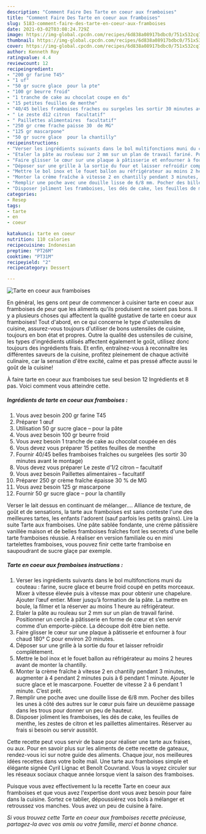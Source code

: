 ```yaml
---
description: "Comment Faire Des Tarte en coeur aux framboises"
title: "Comment Faire Des Tarte en coeur aux framboises"
slug: 5183-comment-faire-des-tarte-en-coeur-aux-framboises
date: 2021-03-02T03:08:24.729Z
image: https://img-global.cpcdn.com/recipes/6d838a08917bdbc0/751x532cq70/tarte-en-coeur-aux-framboises-photo-principale-de-la-recette.jpg
thumbnail: https://img-global.cpcdn.com/recipes/6d838a08917bdbc0/751x532cq70/tarte-en-coeur-aux-framboises-photo-principale-de-la-recette.jpg
cover: https://img-global.cpcdn.com/recipes/6d838a08917bdbc0/751x532cq70/tarte-en-coeur-aux-framboises-photo-principale-de-la-recette.jpg
author: Kenneth Roy
ratingvalue: 4.4
reviewcount: 12
recipeingredient:
- "200 gr farine T45"
- "1 uf"
- "50 gr sucre glace  pour la pte"
- "100 gr beurre froid"
- "1 tranche de cake au chocolat coupe en ds"
- "15 petites feuilles de menthe"
- "40/45 belles framboises fraches ou surgeles les sortir 30 minutes avant le montage"
- " Le zeste d12 citron  facultatif"
- " Paillettes alimentaires  facultatif"
- "250 gr crme frache paisse 30  de MG"
- "125 gr mascarpone"
- "50 gr sucre glace  pour la chantilly"
recipeinstructions:
- "Verser les ingrédients suivants dans le bol multifonctions muni du couteau : farine, sucre glace et beurre froid coupé en petits morceaux. Mixer à vitesse élevée puis à vitesse max pour obtenir une chapelure. Ajouter l’œuf entier. Mixer jusqu’à formation de la pâte. La mettre en boule, la filmer et la réserver au moins 1 heure au réfrigérateur."
- "Etaler la pâte au rouleau sur 2 mm sur un plan de travail fariné. Positionner un cercle à pâtisserie en forme de cœur et s’en servir comme d’un emporte-pièce. La découpe doit être bien nette."
- "Faire glisser le cœur sur une plaque à pâtisserie et enfourner à four chaud 180° C pour environ 20 minutes."
- "Déposer sur une grille à la sortie du four et laisser refroidir complètement."
- "Mettre le bol inox et le fouet ballon au réfrigérateur au moins 2 heures avant de monter la chantilly."
- "Monter la crème fraîche à vitesse 2 en chantilly pendant 3 minutes, augmenter à 4 pendant 2 minutes puis à 6 pendant 1 minute. Ajouter le sucre glace et le mascarpone. Fouetter de vitesse 2 à 6 pendant 1 minute. C’est prêt."
- "Remplir une poche avec une douille lisse de 6/8 mm. Pocher des billes les unes à côté des autres sur le cœur puis faire un deuxième passage dans les trous pour donner un peu de hauteur."
- "Disposer joliment les framboises, les dés de cake, les feuilles de menthe, les zestes de citron et les paillettes alimentaires. Réserver au frais si besoin ou servir aussitôt."
categories:
- Resep
tags:
- tarte
- en
- coeur

katakunci: tarte en coeur 
nutrition: 110 calories
recipecuisine: Indonesian
preptime: "PT26M"
cooktime: "PT31M"
recipeyield: "2"
recipecategory: Dessert

---
```



![Tarte en coeur aux framboises](https://img-global.cpcdn.com/recipes/6d838a08917bdbc0/751x532cq70/tarte-en-coeur-aux-framboises-photo-principale-de-la-recette.jpg)

En général, les gens ont peur de commencer à cuisiner tarte en coeur aux framboises de peur que les aliments qu'ils produisent ne soient pas bons. Il y a plusieurs choses qui affectent la qualité gustative de tarte en coeur aux framboises! Tout d'abord, en ce qui concerne le type d'ustensiles de cuisine, assurez-vous toujours d'utiliser de bons ustensiles de cuisine, toujours en bon état et propres. Outre la qualité des ustensiles de cuisine, les types d'ingrédients utilisés affectent également le goût, utilisez donc toujours des ingrédients frais. Et enfin, entraînez-vous à reconnaître les différentes saveurs de la cuisine, profitez pleinement de chaque activité culinaire, car la sensation d'être excité, calme et pas pressé affecte aussi le goût de la cuisine!

<!--inarticleads1-->

À faire tarte en coeur aux framboises tue seul besion 12 Ingrédients et 8 pas. Voici comment vous atteindre cette.

##### Ingrédients de tarte en coeur aux framboises :

1. Vous avez besoin 200 gr farine T45
1. Préparer 1 œuf
1. Utilisation 50 gr sucre glace – pour la pâte
1. Vous avez besoin 100 gr beurre froid
1. Vous avez besoin 1 tranche de cake au chocolat coupée en dés
1. Vous devez vous préparer 15 petites feuilles de menthe
1. Fournir 40/45 belles framboises fraîches ou surgelées (les sortir 30 minutes avant le montage)
1. Vous devez vous préparer  Le zeste d’1/2 citron – facultatif
1. Vous avez besoin  Paillettes alimentaires – facultatif
1. Préparer 250 gr crème fraîche épaisse 30 % de MG
1. Vous avez besoin 125 gr mascarpone
1. Fournir 50 gr sucre glace – pour la chantilly


Verser le lait dessus en continuant de mélanger.… Alliance de texture, de goût et de sensations, la tarte aux framboises est sans conteste l&#39;une des meilleures tartes, les enfants l&#39;adorent (sauf parfois les petits grains). Lire la suite Tarte aux framboises. Une pâte sablée fondante, une crème pâtissière vanillée maison et de belles framboises fraîches font les secrets d&#39;une belle tarte framboises réussie. A réaliser en version familiale ou en mini tartelettes framboises, vous pouvez finir cette tarte framboise en saupoudrant de sucre glaçe par exemple. 

<!--inarticleads2-->

##### Tarte en coeur aux framboises instructions :

1. Verser les ingrédients suivants dans le bol multifonctions muni du couteau : farine, sucre glace et beurre froid coupé en petits morceaux. Mixer à vitesse élevée puis à vitesse max pour obtenir une chapelure. Ajouter l’œuf entier. Mixer jusqu’à formation de la pâte. La mettre en boule, la filmer et la réserver au moins 1 heure au réfrigérateur.
1. Etaler la pâte au rouleau sur 2 mm sur un plan de travail fariné. Positionner un cercle à pâtisserie en forme de cœur et s’en servir comme d’un emporte-pièce. La découpe doit être bien nette.
1. Faire glisser le cœur sur une plaque à pâtisserie et enfourner à four chaud 180° C pour environ 20 minutes.
1. Déposer sur une grille à la sortie du four et laisser refroidir complètement.
1. Mettre le bol inox et le fouet ballon au réfrigérateur au moins 2 heures avant de monter la chantilly.
1. Monter la crème fraîche à vitesse 2 en chantilly pendant 3 minutes, augmenter à 4 pendant 2 minutes puis à 6 pendant 1 minute. Ajouter le sucre glace et le mascarpone. Fouetter de vitesse 2 à 6 pendant 1 minute. C’est prêt.
1. Remplir une poche avec une douille lisse de 6/8 mm. Pocher des billes les unes à côté des autres sur le cœur puis faire un deuxième passage dans les trous pour donner un peu de hauteur.
1. Disposer joliment les framboises, les dés de cake, les feuilles de menthe, les zestes de citron et les paillettes alimentaires. Réserver au frais si besoin ou servir aussitôt.


Cette recette peut vous servir de base pour réaliser une tarte aux fraises, ou aux. Pour en savoir plus sur les aliments de cette recette de gateaux, rendez-vous ici sur notre guide des aliments. Chaque jour, nos meilleures idées recettes dans votre boîte mail. Une tarte aux framboises simple et élégante signée Cyril Lignac et Benoît Couvrand. Vous la voyez circuler sur les réseaux sociaux chaque année lorsque vient la saison des framboises. 

<!--inarticleads1-->

<p>
Puisque vous avez effectivement lu la recette Tarte en coeur aux framboises et que vous avez l'expertise dont vous avez besoin pour faire dans la cuisine. Sortez ce tablier, dépoussiérez vos bols à mélanger et retroussez vos manches. Vous avez un peu de cuisine à faire.
</p>

<p>
<i>Si vous trouvez cette Tarte en coeur aux framboises recette précieuse, partagez-la avec vos amis ou votre famille, merci et bonne chance.</i>
</p>
